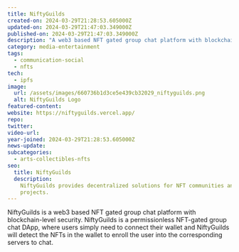 ```yaml
---
title: NiftyGuilds
created-on: 2024-03-29T21:28:53.605000Z
updated-on: 2024-03-29T21:47:03.349000Z
published-on: 2024-03-29T21:47:03.349000Z
description: "A web3 based NFT gated group chat platform with blockchain level security."
category: media-entertainment
tags:
  - communication-social
  - nfts
tech:
  - ipfs
image:
  url: /assets/images/660736b1d3ce5e439cb32029_niftyguilds.png
  alt: NiftyGuilds Logo
featured-content:
website: https://niftyguilds.vercel.app/
repo:
twitter:
video-url:
year-joined: 2024-03-29T21:28:53.605000Z
news-update:
subcategories:
  - arts-collectibles-nfts
seo:
  title: NiftyGuilds
  description:
    NiftyGuilds provides decentralized solutions for NFT communities and
    projects.
---
```


NiftyGuilds is a web3 based NFT gated group chat platform with blockchain-level security. NiftyGuilds is a permissionless NFT-gated group chat DApp, where users simply need to connect their wallet and NiftyGuilds will detect the NFTs in the wallet to enroll the user into the corresponding servers to chat.
